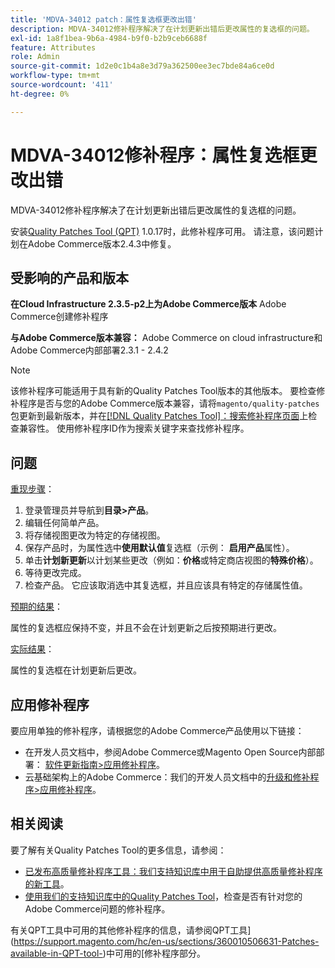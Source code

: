 ```yaml
---
title: 'MDVA-34012 patch：属性复选框更改出错'
description: MDVA-34012修补程序解决了在计划更新出错后更改属性的复选框的问题。
exl-id: 1a8f1bea-9b6a-4984-b9f0-b2b9ceb6688f
feature: Attributes
role: Admin
source-git-commit: 1d2e0c1b4a8e3d79a362500ee3ec7bde84a6ce0d
workflow-type: tm+mt
source-wordcount: '411'
ht-degree: 0%

---
```


# MDVA-34012修补程序：属性复选框更改出错

MDVA-34012修补程序解决了在计划更新出错后更改属性的复选框的问题。

安装[Quality Patches Tool (QPT)](https://devdocs.magento.com/guides/v2.4/comp-mgr/patching.html#mqp) 1.0.17时，此修补程序可用。 请注意，该问题计划在Adobe Commerce版本2.4.3中修复。

## 受影响的产品和版本

**在Cloud Infrastructure 2.3.5-p2上为Adobe Commerce版本** Adobe Commerce创建修补程序

**与Adobe Commerce版本兼容：** Adobe Commerce on cloud infrastructure和Adobe Commerce内部部署2.3.1 - 2.4.2

>[!NOTE]
>
>该修补程序可能适用于具有新的Quality Patches Tool版本的其他版本。 要检查修补程序是否与您的Adobe Commerce版本兼容，请将`magento/quality-patches`包更新到最新版本，并在[[!DNL Quality Patches Tool]：搜索修补程序页面](https://devdocs.magento.com/quality-patches/tool.html#patch-grid)上检查兼容性。 使用修补程序ID作为搜索关键字来查找修补程序。

## 问题

<u>重现步骤</u>：

1. 登录管理员并导航到&#x200B;**目录>产品**。
1. 编辑任何简单产品。
1. 将存储视图更改为特定的存储视图。
1. 保存产品时，为属性选中&#x200B;**使用默认值**&#x200B;复选框（示例： **启用产品**&#x200B;属性）。
1. 单击&#x200B;**计划新更新**&#x200B;以计划某些更改（例如：**价格**&#x200B;或特定商店视图的&#x200B;**特殊价格**）。
1. 等待更改完成。
1. 检查产品。 它应该取消选中其复选框，并且应该具有特定的存储属性值。

<u>预期的结果</u>：

属性的复选框应保持不变，并且不会在计划更新之后按预期进行更改。

<u>实际结果</u>：

属性的复选框在计划更新后更改。

## 应用修补程序

要应用单独的修补程序，请根据您的Adobe Commerce产品使用以下链接：

* 在开发人员文档中，参阅Adobe Commerce或Magento Open Source内部部署： [软件更新指南>应用修补程序](https://devdocs.magento.com/guides/v2.4/comp-mgr/patching/mqp.html)。
* 云基础架构上的Adobe Commerce：我们的开发人员文档中的[升级和修补程序>应用修补程序](https://devdocs.magento.com/cloud/project/project-patch.html)。

## 相关阅读

要了解有关Quality Patches Tool的更多信息，请参阅：

* [已发布高质量修补程序工具：我们支持知识库中用于自助提供高质量修补程序的新工具](/help/announcements/adobe-commerce-announcements/magento-quality-patches-released-new-tool-to-self-serve-quality-patches.md)。
* [使用我们的支持知识库中的Quality Patches Tool](/help/support-tools/patches-available-in-qpt-tool/check-patch-for-magento-issue-with-magento-quality-patches.md)，检查是否有针对您的Adobe Commerce问题的修补程序。

有关QPT工具中可用的其他修补程序的信息，请参阅QPT工具](https://support.magento.com/hc/en-us/sections/360010506631-Patches-available-in-QPT-tool-)中可用的[修补程序部分。
